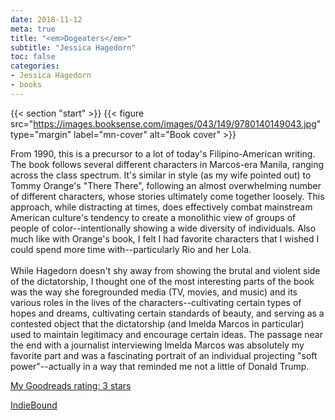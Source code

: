 ```yaml
---
date: 2018-11-12
meta: true
title: "<em>Dogeaters</em>"
subtitle: "Jessica Hagedorn"
toc: false
categories:
- Jessica Hagedorn
- books
---
```


{{< section "start" >}}
{{< figure src="https://images.booksense.com/images/043/149/9780140149043.jpg" type="margin" label="mn-cover" alt="Book cover" >}}

From 1990, this is a precursor to a lot of today's Filipino-American writing. The book follows several different characters in Marcos-era Manila, ranging across the class spectrum. It's similar in style (as my wife pointed out) to Tommy Orange's "There There", following an almost overwhelming number of different characters, whose stories ultimately come together loosely. This approach, while distracting at times, does effectively combat mainstream American culture's tendency to create a monolithic view of groups of people of color--intentionally showing a wide diversity of individuals. Also much like with Orange's book, I felt I had favorite characters that I wished I could spend more time with--particularly Rio and her Lola. <br /><br />While Hagedorn doesn't shy away from showing the brutal and violent side of the dictatorship, I thought one of the most interesting parts of the book was the way she foregrounded media (TV, movies, and music) and its various roles in the lives of the characters--cultivating certain types of hopes and dreams, cultivating certain standards of beauty, and serving as a contested object that the dictatorship (and Imelda Marcos in particular) used to maintain legitimacy and encourage certain ideas. The passage near the end with a journalist interviewing Imelda Marcos was absolutely my favorite part and was a fascinating portrait of an individual projecting "soft power"--actually in a way that reminded me not a little of Donald Trump.

[My Goodreads rating: 3 stars](https://www.goodreads.com/review/show/2580172680)  

[IndieBound](https://www.indiebound.org/book/9780140149043)
